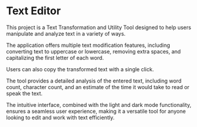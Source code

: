 # Text Editor

This project is a Text Transformation and Utility Tool designed to help users manipulate and analyze text in a variety of ways. 

The application offers multiple text modification features, including converting text to uppercase or lowercase, removing extra spaces, and capitalizing the first letter of each word. 

Users can also copy the transformed text with a single click. 

The tool provides a detailed analysis of the entered text, including word count, character count, and an estimate of the time it would take to read or speak the text. 

The intuitive interface, combined with the light and dark mode functionality, ensures a seamless user experience, making it a versatile tool for anyone looking to edit and work with text efficiently.
